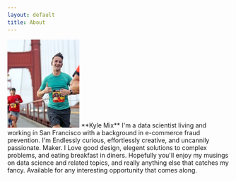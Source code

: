 ```yaml
---
layout: default
title: About
---
```


<img src="/images/bridge.jpg" class="right" />
**Kyle Mix** 
I'm a data scientist living and working in San Francisco with a background in e-commerce fraud prevention.  I'm Endlessly curious, effortlessly creative, and uncannily passionate.  Maker.  I Love good design, elegent solutions to complex problems, and eating breakfast in diners.  Hopefully you'll enjoy my musings on data science and related topics, and really anything else that catches my fancy.  Available for any interesting opportunity that comes along.